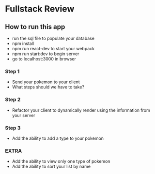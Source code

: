 # Fullstack Review

## How to run this app
- run the sql file to populate your database
- npm install
- npm run react-dev to start your webpack
- npm run start:dev to begin server
- go to localhost:3000 in browser

### Step 1
- Send your pokemon to your client
- What steps should we have to take?

### Step 2 
- Refactor your client to dynamically render using the information from your server

### Step 3
- Add the ability to add a type to your pokemon


### EXTRA
- Add the ability to view only one type of pokemon
- Add the ability to sort your list by name


